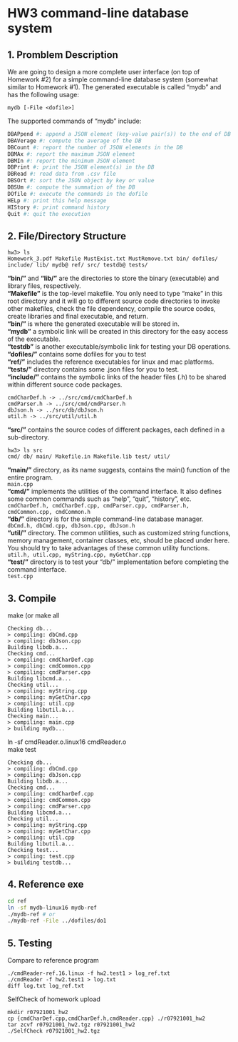 # HW3 command-line database system

## 1. Promblem Description
We are going to design a more complete user interface (on top of Homework #2) for a simple command-line database system (somewhat similar to Homework #1). The generated executable is called “mydb” and has the following usage:
```
mydb [-File <dofile>]
```
The supported commands of “mydb” include:
```sh
DBAPpend #: append a JSON element (key-value pair(s)) to the end of DB 
DBAVerage #: compute the average of the DB
DBCount #: report the number of JSON elements in the DB
DBMAx #: report the maximum JSON element
DBMIn #: report the minimum JSON element
DBPrint #: print the JSON element(s) in the DB
DBRead #: read data from .csv file
DBSOrt #: sort the JSON object by key or value
DBSUm #: compute the summation of the DB
DOfile #: execute the commands in the dofile
HELp #: print this help message
HIStory #: print command history
Quit #: quit the execution
```

## 2. File/Directory Structure
```
hw3> ls
Homework_3.pdf Makefile MustExist.txt MustRemove.txt bin/ dofiles/ include/ lib/ mydb@ ref/ src/ testdb@ tests/
```
**“bin/”** and **“lib/”** are the directories to store the binary (executable) and library files, respectively.  
**“Makefile”** is the top-level makefile. You only need to type “make” in this root directory and it will go to different source code directories to invoke other makefiles, check the file dependency, compile the source codes, create libraries and final executable, and return.  
**“bin/”** is where the generated executable will be stored in.  
**“mydb”** a symbolic link will be created in this directory for the easy access of the executable.  
**“testdb”** is another executable/symbolic link for testing your DB operations.  
**“dofiles/”** contains some dofiles for you to test  
**“ref/”** includes the reference executables for linux and mac platforms.  
**“tests/”** directory contains some .json files for you to test.  
**“include/”** contains the symbolic links of the header files (.h) to be shared within different source code packages.  

```
cmdCharDef.h -> ../src/cmd/cmdCharDef.h
cmdParser.h -> ../src/cmd/cmdParser.h
dbJson.h -> ../src/db/dbJson.h
util.h -> ../src/util/util.h
```

**“src/”** contains the source codes of different packages, each defined in a sub-directory.  

```
hw3> ls src
cmd/ db/ main/ Makefile.in Makefile.lib test/ util/
```

**“main/”** directory, as its name suggests, contains the main() function of the entire program.  
```main.cpp```  
**“cmd/”** implements the utilities of the command interface. It also defines some common commands such as “help”, “quit”, “history”, etc.  
```cmdCharDef.h, cmdCharDef.cpp, cmdParser.cpp, cmdParser.h, cmdCommon.cpp, cmdCommon.h```  
**“db/”** directory is for the simple command-line database manager.  
```dbCmd.h, dbCmd.cpp, dbJson.cpp, dbJson.h```  
**“util/”** directory. The common utilities, such as customized string functions, memory management, container classes, etc, should be placed under here. You should try to take advantages of these common utility functions.  
```util.h, util.cpp, myString.cpp, myGetChar.cpp```  
**“test/”** directory is to test your “db/” implementation before completing the command interface.   
```test.cpp```  

## 3. Compile  

make (or make all  
```
Checking db...
> compiling: dbCmd.cpp
> compiling: dbJson.cpp
Building libdb.a...
Checking cmd...
> compiling: cmdCharDef.cpp
> compiling: cmdCommon.cpp
> compiling: cmdParser.cpp
Building libcmd.a...
Checking util...
> compiling: myString.cpp
> compiling: myGetChar.cpp
> compiling: util.cpp
Building libutil.a...
Checking main...
> compiling: main.cpp
> building mydb...
```
ln -sf cmdReader.o.linux16 cmdReader.o  
make test  
```
Checking db...
> compiling: dbCmd.cpp
> compiling: dbJson.cpp
Building libdb.a...
Checking cmd...
> compiling: cmdCharDef.cpp
> compiling: cmdCommon.cpp
> compiling: cmdParser.cpp
Building libcmd.a...
Checking util...
> compiling: myString.cpp
> compiling: myGetChar.cpp
> compiling: util.cpp
Building libutil.a...
Checking test...
> compiling: test.cpp
> building testdb...
```

## 4. Reference exe
```sh
cd ref
ln -sf mydb-linux16 mydb-ref
./mydb-ref # or
./mydb-ref -File ../dofiles/do1
```

## 5. Testing

Compare to reference program
```
./cmdReader-ref.16.linux -f hw2.test1 > log_ref.txt
./cmdReader -f hw2.test1 > log.txt
diff log.txt log_ref.txt
```
SelfCheck of homework upload
```
mkdir r07921001_hw2
cp {cmdCharDef.cpp,cmdCharDef.h,cmdReader.cpp} ./r07921001_hw2
tar zcvf r07921001_hw2.tgz r07921001_hw2
./SelfCheck r07921001_hw2.tgz
```
